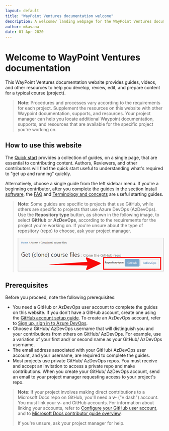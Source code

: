 ```yaml
---
layout: default
title: "WayPoint Ventures documentation welcome"
description: A welcome/ landing webpage for the WayPoint Ventures documentation website
author: mkavana
date: 01 Apr 2020
---
```


# Welcome to WayPoint Ventures documentation

This WayPoint Ventures documentation website provides guides, videos, and other resources to help you develop, review, edit, and prepare content for a typical course (project).

> **Note**: Procedures and processes vary according to the requirements for each project. Supplement the resources on this website with other Waypoint documentation, supports, and resources. Your project manager can help you locate additional Waypoint documentation, supports, and resources that are available for the specific project you're working on.
>

## How to use this website

The [Quick start]({{site.baseurl}}/quickstart/quickstart.html) provides a collection of guides, on a single page, that are essential to contributing content. Authors, Reviewers, and other contributors will find the quick start useful to understanding what's required to "get up and running" quickly.

Alternatively, choose a single guide from the left sidebar menu. If you're a beginning contributor, after you complete the guides in the section [Install software]({{site.baseurl}}/install/install-vsc.html), the [FAQ]({{site.baseurl}}/appendices/faq.html) and [Terminology and concepts]({{site.baseurl}}/workflow/terminology.html) are useful starting guides.

> **Note**: Some guides are specific to projects that use GitHub, while others are specific to projects that use Azure DevOps (AzDevOps). Use the **Repository type** button, as shown in the following image, to select **GitHub** or **AzDevOps**, according to the requirements for the project you're working on. If you're unsure about the type of repository (repo) to choose, ask your project manager.
>
> ![The 'repository type' selector button](assets/images/00-welcome/repo-switch.png)
>

## Prerequisites

Before you proceed, note the following prerequisites:

- You need a GitHub or AzDevOps user account to complete the guides on this website. If you don't have a GitHub account, create one using the [GitHub account setup guide](https://docs.microsoft.com/contribute/get-started-setup-github). To create an AzDevOps account, refer to [Sign up, sign in to Azure DevOps](https://docs.microsoft.com/azure/devops/user-guide/sign-up-invite-teammates?view=azure-devops).
- Choose a GitHub/ AzDevOps username that will distinguish you and your contributions from others on GitHub/ AzDevOps. For example, use a variation of your first and/ or second name as your GitHub/ AzDevOps username.
- The email address associated with your GitHub/ AzDevOps user account, and your username, are required to complete the guides.
- Most projects use private GitHub/ AzDevOps repos. You must receive and accept an invitation to access a private repo and make contributions. When you create your GitHub/ AzDevOps account, send an email to your project manager requesting access to your project's repo.

> **Note**: If your project involves making direct contributions to a Microsoft Docs repo on GitHub, you'll need a **v-** ("v dash") account. You must link your **v-** and GitHub accounts. For information about linking your accounts, refer to [Configure your GitHub user account]({{site.baseurl}}/download-files/fork-repo.html#fork-config-user), and to [Microsoft Docs contributor guide overview](https://docs.microsoft.com/contribute/).
>
> If you're unsure, ask your project manager for help.
>
